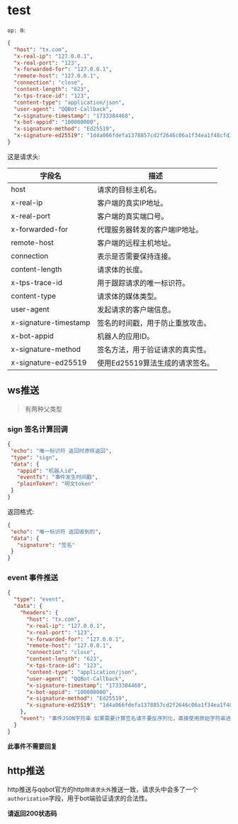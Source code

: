 # test

`op: 0`:

```json
{
  "host": "tx.com",
  "x-real-ip": "127.0.0.1",
  "x-real-port": "123",
  "x-forwarded-for": "127.0.0.1",
  "remote-host": "127.0.0.1",
  "connection": "close",
  "content-length": "623",
  "x-tps-trace-id": "123",
  "content-type": "application/json",
  "user-agent": "QQBot-Callback",
  "x-signature-timestamp": "1733384468",
  "x-bot-appid": "100000000",
  "x-signature-method": "Ed25519",
  "x-signature-ed25519": "1d4a066fdefa1378857cd2f2646c06a1f34ea1f48cfd375239e21364779f35bf83e9911c1f7f7a25bada7640799416c956deab779cbce70f082e979f44545a0f"
}

```

这是请求头:

| 字段名                | 描述                             |
| --------------------- | -------------------------------- |
| host                  | 请求的目标主机名。               |
| x-real-ip             | 客户端的真实IP地址。             |
| x-real-port           | 客户端的真实端口号。             |
| x-forwarded-for       | 代理服务器转发的客户端IP地址。   |
| remote-host           | 客户端的远程主机地址。           |
| connection            | 表示是否需要保持连接。           |
| content-length        | 请求体的长度。                   |
| x-tps-trace-id        | 用于跟踪请求的唯一标识符。       |
| content-type          | 请求体的媒体类型。               |
| user-agent            | 发起请求的客户端信息。           |
| x-signature-timestamp | 签名的时间戳，用于防止重放攻击。 |
| x-bot-appid           | 机器人的应用ID。                 |
| x-signature-method    | 签名方法，用于验证请求的真实性。 |
| x-signature-ed25519   | 使用Ed25519算法生成的请求签名。  |

## ws推送

> 有两种父类型

### sign 签名计算回调

```json
{
 "echo": "唯一标识符 返回时原样返回",
 "type": "sign",
 "data": {
   "appid": "机器人id",
   "eventTs": "事件发生时间戳",
   "plainToken": "明文token"
 }
}
```

返回格式:

```json
{
 "echo": "唯一标识符 返回收到的",
 "data": {
   "signature": "签名"
 }
}
```

### event 事件推送
  
```json
{
  "type": "event",
  "data": {
    "headers": {
      "host": "tx.com",
      "x-real-ip": "127.0.0.1",
      "x-real-port": "123",
      "x-forwarded-for": "127.0.0.1",
      "remote-host": "127.0.0.1",
      "connection": "close",
      "content-length": "623",
      "x-tps-trace-id": "123",
      "content-type": "application/json",
      "user-agent": "QQBot-Callback",
      "x-signature-timestamp": "1733384468",
      "x-bot-appid": "100000000",
      "x-signature-method": "Ed25519",
      "x-signature-ed25519": "1d4a066fdefa1378857cd2f2646c06a1f34ea1f48cfd375239e21364779f35bf83e9911c1f7f7a25bada7640799416c956deab779cbce70f082e979f44545a0f"
    },
    "event": "事件JSON字符串 如果需要计算签名请不要反序列化，直接使用原始字符串进行计算"
  }
}
```

**此事件不需要回复**

## http推送

http推送与qqbot官方的http`除请求头外`推送一致，请求头中会多了一个`authorization`字段，用于bot端验证请求的合法性。

**请返回200状态码**